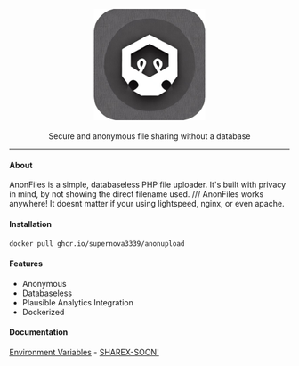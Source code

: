 <p align="center">
  <img width="auto" height="200" src="/favicon.png"><br><br>
  Secure and anonymous file sharing without a database
</p>

--- 

#### About

AnonFiles is a simple, databaseless PHP file uploader. It's built with privacy in mind, by not showing the direct filename used. 
/// AnonFiles works anywhere! It doesnt matter if your using lightspeed, nginx, or even apache.

#### Installation

```
docker pull ghcr.io/supernova3339/anonupload
```

#### Features

- Anonymous
- Databaseless
- Plausible Analytics Integration
- Dockerized

#### Documentation
[Environment Variables](blob/main/env.md) - [SHAREX-SOON'](#)
